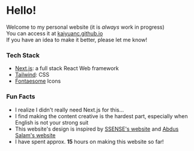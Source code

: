 # Hello! 

Welcome to my personal website (it is *always* work in progress)  
You can access it at [kaiyuanc.github.io](https://kaiyuanc.github.io/)  
If you have an idea to make it better, please let me know!  

### Tech Stack

- [Next.js](https://nextjs.org/): a full stack React Web framework
- [Tailwind](https://tailwindcss.com/): CSS
- [Fontaesome](https://fontawesome.com/) Icons

### Fun Facts

- I realize I didn't really need Next.js for this...
- I find making the content creative is the hardest part, especially when English is not your strong suit
- This website's design is inspired by [SSENSE's website](https://www.ssense.com/) and [Abdus Salam's website](https://abdussalam.pk/)
- I have spent approx. **15** hours on making this website so far!